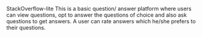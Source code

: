 StackOverflow-lite
This is a basic question/ answer platform where users can view questions, opt to answer the questions of choice and also ask questions to get answers.
A user can rate answers which he/she prefers to their questions.
